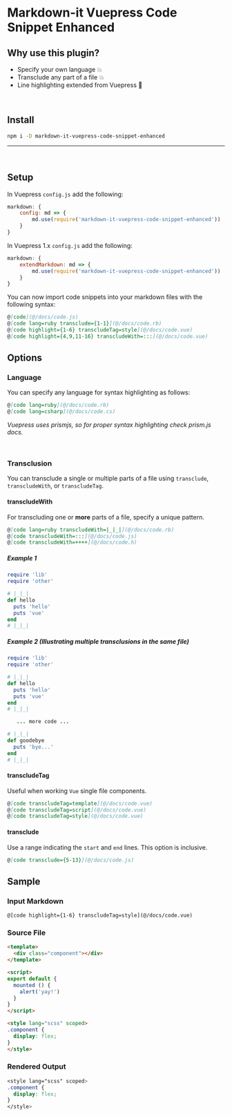 # Markdown-it Vuepress Code Snippet Enhanced


## Why use this plugin?

  - Specify your own language :boom:
  - Transclude any part of a file :boom:
  - Line highlighting extended from Vuepress :green_heart:

<br />

## Install

```sh
npm i -D markdown-it-vuepress-code-snippet-enhanced
```

---
<br />

## Setup

In Vuepress `config.js` add the following: 

```js
markdown: {
    config: md => {
        md.use(require('markdown-it-vuepress-code-snippet-enhanced'))
    }
}
```

In Vuepress 1.x `config.js` add the following: 

```js
markdown: {
    extendMarkdown: md => {
        md.use(require('markdown-it-vuepress-code-snippet-enhanced'))
    }
}
```

You can now import code snippets into your markdown files with the following syntax:

```md
@[code](@/docs/code.js)
@[code lang=ruby transclude={1-1}](@/docs/code.rb)
@[code highlight={1-6} transcludeTag=style](@/docs/code.vue)
@[code highlight={4,9,11-16} transcludeWith=:::](@/docs/code.vue)
```



## Options

### Language
You can specify any language for syntax highlighting as follows:
```md
@[code lang=ruby](@/docs/code.rb)
@[code lang=csharp](@/docs/code.cs)
```
_Vuepress uses prismjs, so for proper syntax highlighting check prism.js docs._

<br/>

### Transclusion
You can transclude a single or multiple parts of a file using `transclude`, `transcludeWith`, or `transcludeTag`.

#### transcludeWith
For transcluding one or **more** parts of a file, specify a unique pattern.
```md
@[code lang=ruby transcludeWith=|_|_|](@/docs/code.rb)
@[code transcludeWith=:::](@/docs/code.js)
@[code transcludeWith=++++](@/docs/code.h)
```
##### Example 1
```rb
require 'lib'  
require 'other'  

# |_|_|
def hello
  puts 'hello'
  puts 'vue'
end
# |_|_|
```

##### Example 2 (Illustrating multiple transclusions in the same file)
```rb
require 'lib'  
require 'other'  

# |_|_|
def hello
  puts 'hello'
  puts 'vue'
end
# |_|_|

   ... more code ...

# |_|_|
def goodebye
  puts 'bye...'
end
# |_|_|
```

#### transcludeTag
Useful when working `Vue` single file components.
```md
@[code transcludeTag=template](@/docs/code.vue)
@[code transcludeTag=script](@/docs/code.vue)
@[code transcludeTag=style](@/docs/code.vue)
```

#### transclude
Use a range indicating the `start` and `end` lines. This option is inclusive.
```md
@[code transclude={5-13}](@/docs/code.js)
```


## Sample

### Input Markdown
```
@[code highlight={1-6} transcludeTag=style](@/docs/code.vue)
```

### Source File 
```html
<template>
  <div class="component"></div>
</template>

<script>
export default {
  mounted () {
    alert('yay!')
  }
}
</script>

<style lang="scss" scoped>
.component {
  display: flex;
}
</style>
```
### Rendered Output

```css
<style lang="scss" scoped>
.component {
  display: flex;
}
</style>
```
